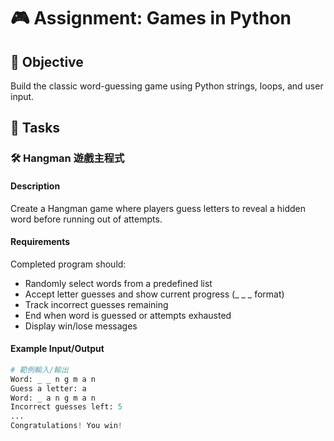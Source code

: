 # 🎮 Assignment: Games in Python

## 🎯 Objective

Build the classic word-guessing game using Python strings, loops, and user input.

## 📝 Tasks

### 🛠️	Hangman 遊戲主程式

#### Description
Create a Hangman game where players guess letters to reveal a hidden word before running out of attempts.

#### Requirements
Completed program should:

- Randomly select words from a predefined list
- Accept letter guesses and show current progress (_ _ _ format)
- Track incorrect guesses remaining
- End when word is guessed or attempts exhausted
- Display win/lose messages

#### Example Input/Output
```python
# 範例輸入/輸出
Word: _ _ n g m a n
Guess a letter: a
Word: _ a n g m a n
Incorrect guesses left: 5
...
Congratulations! You win!
```

